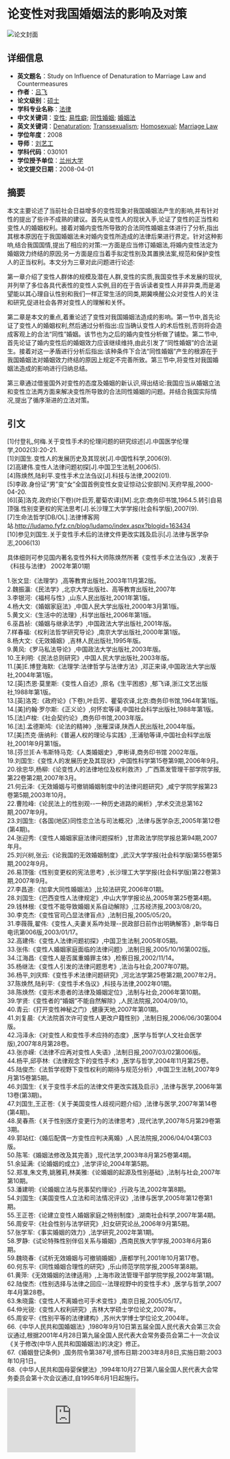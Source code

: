 # 论变性对我国婚姻法的影响及对策

![论文封面](http://www.cglhub.com/auto/db/detail.aspx?db=999046&rid=178&agfi=0&cls=0&uni=False&cid=0&showgp=False&md=93&pd=6&msd=93&psd=6&mdd=93&pdd=6&count=10)

## 详细信息
- **英文题名**：Study on Influence of Denaturation to Marriage Law and Countermeasures
- **作者**：[吕飞](https://www.cgl.org.cn/en/Background.html)
- **论文级别**：[硕士](https://www.cgl.org.cn/en/Background.html)
- **学科专业名称**：[法律](https://www.cgl.org.cn/en/Background.html)
- **中文关键词**：[变性](https://www.cgl.org.cn/en/Background.html); [易性癖](https://www.cgl.org.cn/en/Background.html); [同性婚姻](https://www.cgl.org.cn/en/Background.html); [婚姻法](https://www.cgl.org.cn/en/Background.html)
- **英文关键词**：[Denaturation](https://www.cgl.org.cn/en/Background.html); [Transsexualism](https://www.cgl.org.cn/en/Background.html); [Homosexual](https://www.cgl.org.cn/en/Background.html); [Marriage Law](https://www.cgl.org.cn/en/Background.html)
- **学位年度**：2008
- **导师**：[刘艺工](https://www.cgl.org.cn/en/Background.html)
- **学科代码**：030101
- **学位授予单位**：[兰州大学](https://www.cgl.org.cn/en/Background.html)
- **论文提交日期**：2008-04-01

## 摘要

本文主要论述了当前社会日益增多的变性现象对我国婚姻法产生的影响,并有针对性的提出了些许不成熟的建议。首先从变性人的现状入手,论证了变性的正当性和变性人的婚姻权利。接着对婚内变性所导致的合法同性婚姻主体进行了分析,指出其根本原因在于我国婚姻法未对婚内变性所造成的法律后果进行界定。针对这种影响,结合我国国情,提出了相应的对策:一方面是应当修订婚姻法,将婚内变性法定为婚姻效力终结的原因;另一方面是应当着手拟定性别及其置换法案,规范和保护变性人的正当权利。本文分为三章对此问题进行论述: 

第一章介绍了变性人群体的规模及潜在人群,变性的实质,我国变性手术发展的现状,并列举了多位各具代表性的变性人实例,目的在于告诉读者变性人并非异类,而是渴望能以其心理自认性别和我们一样正常生活的同类,期冀唤醒公众对变性人的关注和研究,促进社会各界对变性人的理解和关怀。 

第二章是本文的重点,着重论述了变性对我国婚姻法造成的影响。第一节中,首先论证了变性人的婚姻权利,然后通过分析指出:应当确认变性人的术后性别,否则将会造成客观上的合法“同性”婚姻。该节也为之后的婚内变性分析做了铺垫。第二节中,首先论证了婚内变性后的婚姻效力应该继续维持,由此引发了“同性婚姻”的合法诞生。接着对这一矛盾进行分析后指出:该种条件下合法“同性婚姻”产生的根源在于我国婚姻法对婚姻效力终结的原因上规定不完善所致。第三节中,将变性对我国婚姻法造成的影响进行归纳总结。 

第三章通过借鉴国外对变性的态度及婚姻的新认识,得出结论:我国应当从婚姻立法和变性立法两方面来解决变性所导致的合法同性婚姻的问题。并结合我国实际情况,提出了循序渐进的立法对策。

## 引文

\[1\]付登礼,何梅.关于变性手术的伦理问题的研究综述\[J\].中国医学伦理学,2002(3):20-21.   
\[1\]刘国生.变性人的发展历史及其现状\[J\].中国性科学,2006(9).   
\[2\]高建伟.变性人法律问题初探\[J\].中国卫生法制,2006(5).   
\[4\]陈焕然,陆利平.变性手术立法刍议\[J\].科技与法律,2002(01).   
\[5\]李政.身份证“男”变“女”全国首例变性女变证惊动公安部\[N\].天府早报,2000-04-20.   
\[6\][英]洛克.政府论(下卷)(叶启芳,瞿菊农译)\[M\].北京:商务印书馆,1964.5.转引自易顶强.性别变更权的宪法思考\[J\].长沙理工大学学报(社会科学版),2007(9).   
\[7\]生命法哲学\[DB/OL\].法律博客网站.http://ludamo.fyfz.cn/blog/ludamo/index.aspx?blogid=163434   
\[10\]参见刘国生.关于变性手术后的法律文件更改实践及启示\[J\].法律与医学杂志,2006(13)  

具体细则可参见国内著名变性外科大师陈焕然所著《变性手术立法刍议》,发表于《科技与法律》 2002年第01期   

1.张文显:《法理学》,高等教育出版社,2003年11月第2版。   
2.魏振瀛:《民法学》,北京大学出版社、高等教育出版社,2007年   
3.李银河:《福柯与性》,山东人民出版社,2001年第1版。   
4.杨大文:《婚姻家庭法》,中国人民大学出版社,2000年3月第1版。   
5.黄文义:《生活中的法理》,科学出版社,2006年第1版。   
6.巫昌祯:《婚姻与继承法学》,中国政法大学出版社,2001年版。   
7.样春福:《权利法哲学研究导论》,南京大学出版社,2000年第1版。   
8.杨大文:《无效婚姻》,吉林人民出版社,1995年版。   
9.黄风:《罗马私法导论》,中国政法大学出版社,2003年版。   
10.王利明:《民法总则研究》,中国人民大学出版社,2003年版。   
11.\[美\]E.博登海默:《法理学:法律哲学与法律方法》,邓正来译,中国政法大学出版社,2004年第1版。   
12.\[英\]杰恩·莫里斯:《变性人自述》,原名《生平困惑》,郁飞译,浙江文艺出版社,1988年第1版。   
13.\[英\]洛克:《政府论》(下卷),叶启芳、瞿菊农译,北京:商务印书馆,1964年第1版。   
14.\[美\]约翰·罗尔斯:《正义论》,何怀宏等译,中国社会科学出版社,1988年第1版。   
15.\[法\]卢梭:《社会契约论》,商务印书馆,2003年版。   
16.\[法\].孟德斯鸠:《论法的精神》,张雁深译,陕西人民出版社,2004年版。   
17.\[美\]杰克·唐纳利:《普遍人权的理论与实践》,王浦劬等译,中国社会科学出版社,2001年9月第1版。   
18.\[芬兰\]E·A·韦斯特马克:《人类婚姻史》,李彬译,商务印书馆 2002年版。   
19.刘国生:《变性人的发展历史及其现状》,中国性科学第15卷第9期,2006年9月。   
20.徐忠华,杨柳:《论变性人的法律地位及权利救济》,广西蒸发管理干部学院学报,第22卷第2期,2007年3月。   
21.何云泽:《无效婚姻与可撤销婚姻制度中的法律问题研究》,咸宁学院学报第23卷第5期,2003年10月。   
22.曹险峰:《论民法上的性别观--一种历史进路的阐析》,学术交流总第162期,2007年9月。   
23.刘国生:《各国(地区)同性恋立法与司法概况》,法律与医学杂志,2005年第12卷(第4期)。   
24.张迎秀:《变性人婚姻家庭法律问题探析》,甘肃政法学院学报总第94期,2007年月。   
25.刘兴树,张云:《论我国的无效婚姻制度》,武汉大学学报(社会科学版)第55卷第5期,2002年9月。   
26.易顶强:《性别变更权的宪法思考》,长沙理工大学学报(社会科学版)第22卷第3期,2007年9月。   
27.李昌道:《加拿大同性婚姻法》,比较法研究,2006年01期。   
28.刘国生:《巴西变性人法律规定》,中山大学学报论丛,2005年第25卷第4期。   
29.钱林根:《变性不能导致婚姻关系自动解除》,江苏经济报,2003/08/20。   
30.李克杰:《变性官司凸显法律盲点》,法制日报,2005/05/20。   
31.李薇薇,翟伟:《变性人,夫妻关系咋处理--民政部日前作出明确解答》,新华每日电讯第006版,2003/01/17。   
32.高建伟:《变性人法律问题初探》,中国卫生法制,2005年05期。   
33.张伟:《变性人婚姻家庭面临的法律问题》,法制日报,2005/10/16第002版。   
34.江海昌:《变性人是否属重婚罪主体》,检察日报,2002/11/14。   
35.杨继法:《变性人引发的法律问题思考》,法治与社会,2007年07期。   
36.杨平,刘庆辉:《变性手术法律问题研究》,河北法学第25卷第2期,2007年2月。   
37.陈焕然,陆利平:《变性手术刍议》,科技与法律,2002年01期。   
38.陈焕然:《变形术患者的法律及婚姻定位》,法制与社会,2006年第10期。   
39.学贤:《变性者的“婚姻”不能自然解除》,人民法院报,2004/09/10。   
40.青云:《打开变性神秘之门》,健康天地,2007年第01期。   
41.刘复晨:《大法院首次许可变性人更改户籍性别》,法制日报,2006/06/30第004版。   
42.冯泽永:《对变性人和变性手术应持的态度》,医学与哲学(人文社会医学版),2007年8月第28卷。   
43.张亦嵘:《法律不应再对变性人失语》,法制日报,2007/03/02第006版。   
44.杨平,邱亭林:《法律观念下的变性手术》,医学与哲学,2004年11月第25卷。   
45.陆俊杰:《法哲学视野下变性权利的期待与规范分析》,中国卫生法制,2007年9月第15卷第5期。   
46.刘国生:《关于变性手术后的法律文件更改实践及启示》,法律与医学,2006年第13卷(第3期)。   
47.刘国生,王正苍:《关于美国变性人歧视问题介绍》,法律与医学,2007年第14卷(第4期)。   
48.吴春燕:《关于性别医疗变更行为的法律思考》,现代法学,2007年5月第29卷第3期。   
49.郭站红:《婚后配偶一方变性应判决离婚》,人民法院报,2006/04/04第C03版。   
50.陈苇:《婚姻法修改及其完善》,现代法学,2003年8月第25卷第4期。   
51.余延满:《论婚姻的成立》,法学评论,2004年第5期。   
52.郑准,朱文秀,姚雅莉,林美雅:《论婚姻的起源及性别基础》,法制与社会,2007年第10期。   
53.潘建明:《论婚姻立法与民事契约理论》,行政与法,2002年第8期。   
54.刘国生:《美国变性人立法和司法情况评议》,法律与医学,2005年第12卷第1期。   
55.王正苍:《论建立变性人婚姻家庭之特别制度》,湖南社会科学,2007年第4期。   
56.周安平:《社会性别与法学研究》,妇女研究论丛,2006年9月第5期。   
57.张学军:《事实婚姻的效力》,法学研究,2002年第1期。   
58.罗静:《试论特殊性别伴侣关系与婚姻》,西南民族大学学报,2003年6月第6期。   
59.魏晓春:《试析无效婚姻与可撤销婚姻》,唐都学刊,2001年10月第17卷。   
60.何东平:《同性婚姻合理性的研究》,乐山师范学院学报,2005年第8期。   
61.黄萍:《无效婚姻的法律适用》,上海市政法管理干部学院学报,2002年第1期。   
62.陆俊杰:《性别选择与法律之回应--法理视野中的变性手术》,医学与哲学,2007年4月第28卷。   
63.朱晓露:《变性人不离婚也可手术变性》,南京日报,2005/05/17。   
64.仲光锐:《变性人权利研究》,吉林大学硕士学位论文,2007年。   
65.周安平:《性别平等的法律建构》,苏州大学博士学位论文,2004年。   
66.《中华人民共和国婚姻法》,1980年9月10日第五届全国人民代表大会第三次会议通过,根据2001年4月28日第九届全国人民代表大会常务委员会第二十一次会议《关于修改(中华人民共和国婚姻法)的决定》修正。   
67.《婚姻登记条例》,国务院令第387号,颁布日期:2003年8月8日,实施日期:2003年10月1日。   
68.《中华人民共和国母婴保健法》,1994年10月27日第八届全国人民代表大会常务委员会第十次会议通过,自1995年6月1日起施行。

![结束图](http://www.cgl.org.cn/en/Background.html)